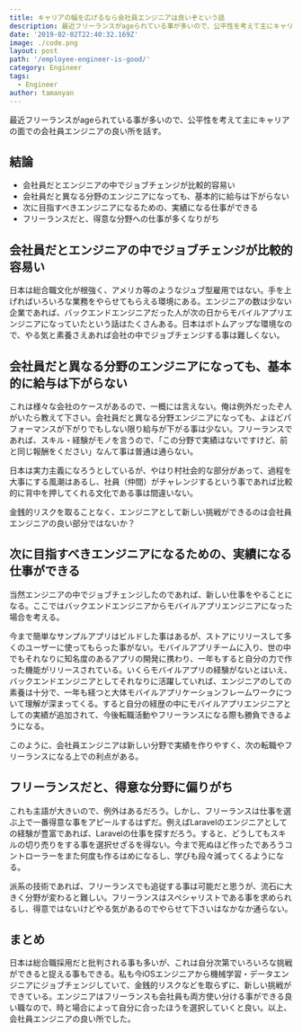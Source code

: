 ```yaml
---
title: キャリアの幅を広げるなら会社員エンジニアは良いぞという話
description: 最近フリーランスがageられている事が多いので、公平性を考えて主にキャリアの面での会社員エンジニアの良い所を話す。
date: '2019-02-02T22:40:32.169Z'
image: ./code.png
layout: post
path: '/employee-engineer-is-good/'
category: Engineer
tags:
  - Engineer
author: tamanyan
---
```


最近フリーランスがageられている事が多いので、公平性を考えて主にキャリアの面での会社員エンジニアの良い所を話す。

## 結論

- 会社員だとエンジニアの中でジョブチェンジが比較的容易い
- 会社員だと異なる分野のエンジニアになっても、基本的に給与は下がらない
- 次に目指すべきエンジニアになるための、実績になる仕事ができる
- フリーランスだと、得意な分野への仕事が多くなりがち

<!--more-->

## 会社員だとエンジニアの中でジョブチェンジが比較的容易い

日本は総合職文化が根強く、アメリカ等のようなジュブ型雇用ではない。手を上げればいろいろな業務をやらせてもらえる環境にある。エンジニアの数は少ない企業であれば、バックエンドエンジニアだった人が次の日からモバイルアプリエンジニアになっていたという話はたくさんある。<span class="strong">日本はボトムアップな環境なので、やる気と素養さえあれば会社の中でジョブチェンジする事は難しくない</strong>。

## 会社員だと異なる分野のエンジニアになっても、基本的に給与は下がらない

これは様々な会社のケースがあるので、一概には言えない。俺は例外だったぞ人がいたら教えて下さい。会社員だと異なる分野エンジニアになっても、よほどパフォーマンスが下がりでもしない限り給与が下がる事は少ない。フリーランスであれば、スキル・経験がモノを言うので、「この分野で実績はないですけど、前と同じ報酬をください」なんて事は普通は通らない。

日本は実力主義になろうとしているが、やはり村社会的な部分があって、過程を大事にする風潮はあるし、<span class="strong">社員（仲間）がチャレンジするという事であれば比較的に背中を押してくれる文化</strong>である事は間違いない。

金銭的リスクを取ることなく、エンジニアとして新しい挑戦ができるのは会社員エンジニアの良い部分ではないか？

## 次に目指すべきエンジニアになるための、実績になる仕事ができる

当然エンジニアの中でジョブチェンジしたのであれば、新しい仕事をやることになる。ここではバックエンドエンジニアからモバイルアプリエンジニアになった場合を考える。

今まで簡単なサンプルアプリはビルドした事はあるが、ストアにリリースして多くのユーザーに使ってもらった事がない。モバイルアプリチームに入り、世の中でもそれなりに知名度のあるアプリの開発に携わり、一年もすると自分の力で作った機能がリリースされている。いくらモバイルアプリの経験がないとはいえ、バックエンドエンジニアとしてそれなりに活躍していれば、エンジニアのしての素養は十分で、一年も経つと大体モバイルアプリケーションフレームワークについて理解が深まってくる。すると自分の経歴の中にモバイルアプリエンジニアとしての実績が追加されて、今後転職活動やフリーランスになる際も勝負できるようになる。

このように、会社員エンジニアは新しい分野で実績を作りやすく、次の転職やフリーランスになる上での利点がある。

## フリーランスだと、得意な分野に偏りがち

これも主語が大きいので、例外はあるだろう。しかし、フリーランスは仕事を選ぶ上で一番得意な事をアピールするはずだ。例えばLaravelのエンジニアとしての経験が豊富であれば、Laravelの仕事を探すだろう。すると、どうしてもスキルの切り売りをする事を選択せざるを得ない。今まで死ぬほど作ったであろうコントローラーをまた何度も作るはめになるし、学びも段々減ってくるようになる。

派系の技術であれば、フリーランスでも追従する事は可能だと思うが、流石に大きく分野が変わると難しい。フリーランスはスペシャリストである事を求められるし、得意ではないけどやる気があるのでやらせて下さいはなかなか通らない。

## まとめ

日本は総合職採用だと批判される事も多いが、これは自分次第でいろいろな挑戦ができると捉える事もできる。私も今iOSエンジニアから機械学習・データエンジニアにジョブチェンジしていて、金銭的リスクなどを取らずに、新しい挑戦ができている。エンジニアはフリーランスも会社員も両方使い分ける事ができる良い職なので、時と場合によって自分に合ったほうを選択していくと良い。以上、会社員エンジニアの良い所でした。

